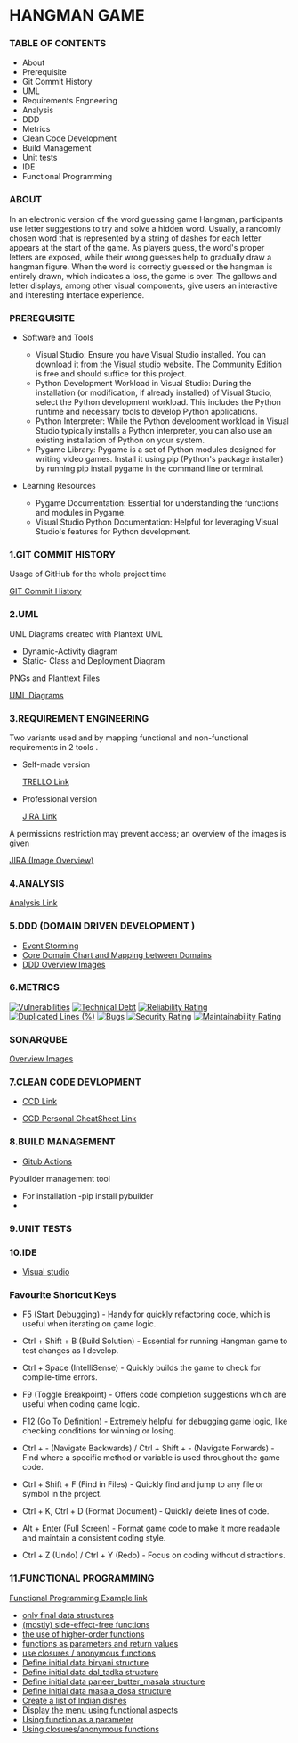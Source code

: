 # HANGMAN GAME
### TABLE OF CONTENTS 
- About
- Prerequisite
- Git Commit History
- UML
- Requirements Engneering
- Analysis
- DDD
- Metrics
- Clean Code Development
- Build Management
- Unit tests
- IDE
- Functional Programming
  
### ABOUT
In an electronic version of the word guessing game Hangman, participants use letter suggestions to try and solve a hidden word. Usually, a randomly chosen word that is represented by a string of dashes for each letter appears at the start of the game. As players guess, the word's proper letters are exposed, while their wrong guesses help to gradually draw a hangman figure. When the word is correctly guessed or the hangman is entirely drawn, which indicates a loss, the game is over. The gallows and letter displays, among other visual components, give users an interactive and interesting interface experience.

### PREREQUISITE
- Software and Tools
   - Visual Studio: Ensure you have Visual Studio installed. You can download it from the [Visual studio](https://visualstudio.microsoft.com/) website.
     The Community Edition is free and should suffice for this project.
   - Python Development Workload in Visual Studio: During the installation (or modification, if already installed) of Visual Studio,
     select the Python development workload. This includes the Python runtime and necessary tools to develop Python applications.
   - Python Interpreter: While the Python development workload in Visual Studio typically installs a Python interpreter,
      you can also use an existing installation of Python on your system.
   - Pygame Library: Pygame is a set of Python modules designed for writing video games. Install it using pip (Python's package installer)
     by running pip install pygame in the command line or terminal.
     
- Learning Resources
  - Pygame Documentation: Essential for understanding the functions and modules in Pygame.
  - Visual Studio Python Documentation: Helpful for leveraging Visual Studio's features for Python development.
    
### 1.GIT COMMIT HISTORY
Usage of GitHub for the whole project time

[GIT Commit History](https://github.com/Ninitharam/Ninitharam/commits/91513ffed749415ea4d3a1662572b54d90d0fdd1)

### 2.UML
UML Diagrams created with Plantext UML

+ Dynamic-Activity diagram
+ Static- Class and Deployment Diagram

PNGs and Planttext Files

[UML Diagrams](https://github.com/Ninitharam/Ninitharam/tree/origin/UML%20Diagrams%20Link)

### 3.REQUIREMENT ENGINEERING
Two variants used and by mapping functional and non-functional requirements in 2 tools .

- Self-made version
    
  [TRELLO Link](https://trello.com/b/7pobofqu/hangman-game)
  
- Professional version 
  
  [JIRA Link](https://softwaredevelopmentproject.atlassian.net/jira/software/projects/HG/boards/3)

 A permissions restriction may prevent access; an overview of the images is given

 [JIRA (Image Overview)](https://github.com/Ninitharam/Ninitharam/tree/origin/JIRA)

 
### 4.ANALYSIS

 [Analysis Link](https://github.com/Ninitharam/Ninitharam/tree/origin/Analysis)
 
### 5.DDD (DOMAIN DRIVEN DEVELOPMENT )

- [Event Storming ](https://miro.com/app/board/uXjVN3vYjKk=/?share_link_id=537377883470)
- [Core Domain Chart and Mapping between Domains](https://github.com/Ninitharam/Ninitharam/assets/148867057/d6452691-2243-4485-8107-e88badaddf5e)
- [DDD Overview Images](https://github.com/Ninitharam/Ninitharam/tree/origin/DDD)

### 6.METRICS
[![Vulnerabilities](https://sonarcloud.io/api/project_badges/measure?project=Ninitharam_Ninitharam&metric=vulnerabilities)](https://sonarcloud.io/summary/new_code?id=Ninitharam_Ninitharam)
[![Technical Debt](https://sonarcloud.io/api/project_badges/measure?project=Ninitharam_Ninitharam&metric=sqale_index)](https://sonarcloud.io/summary/new_code?id=Ninitharam_Ninitharam)
[![Reliability Rating](https://sonarcloud.io/api/project_badges/measure?project=Ninitharam_Ninitharam&metric=reliability_rating)](https://sonarcloud.io/summary/new_code?id=Ninitharam_Ninitharam)
[![Duplicated Lines (%)](https://sonarcloud.io/api/project_badges/measure?project=Ninitharam_Ninitharam&metric=duplicated_lines_density)](https://sonarcloud.io/summary/new_code?id=Ninitharam_Ninitharam)
[![Bugs](https://sonarcloud.io/api/project_badges/measure?project=Ninitharam_Ninitharam&metric=bugs)](https://sonarcloud.io/summary/new_code?id=Ninitharam_Ninitharam)
[![Security Rating](https://sonarcloud.io/api/project_badges/measure?project=Ninitharam_Ninitharam&metric=security_rating)](https://sonarcloud.io/summary/new_code?id=Ninitharam_Ninitharam)
[![Maintainability Rating](https://sonarcloud.io/api/project_badges/measure?project=Ninitharam_Ninitharam&metric=sqale_rating)](https://sonarcloud.io/summary/new_code?id=Ninitharam_Ninitharam)

### SONARQUBE
[Overview Images](https://github.com/Ninitharam/Ninitharam/tree/origin/SonarCubeMetrics)

### 7.CLEAN CODE DEVLOPMENT

+ [CCD Link](https://github.com/Ninitharam/Ninitharam/blob/origin/CCD/CCD.pdf)

+ [CCD Personal CheatSheet Link](https://github.com/Ninitharam/Ninitharam/blob/origin/CCD/CCD%20CheatSheet.pdf)


### 8.BUILD MANAGEMENT

+ [Gitub Actions](https://github.com/Ninitharam/Ninitharam/tree/origin/github/workflows)

Pybuilder management tool 
  + For installation -pip install pybuilder
+ 

### 9.UNIT TESTS
### 10.IDE 
+ [Visual studio](https://visualstudio.microsoft.com/) 
  
### Favourite Shortcut Keys

+ F5 (Start Debugging) - Handy for quickly refactoring code, which is useful when iterating on game logic.

+ Ctrl + Shift + B (Build Solution) - Essential for running  Hangman game to test changes as I develop.

+ Ctrl + Space (IntelliSense) - Quickly builds the game to check for compile-time errors.

+ F9 (Toggle Breakpoint) - Offers code completion suggestions which are useful when coding game logic.

+ F12 (Go To Definition) - Extremely helpful for debugging game logic, like checking conditions for winning or losing.

+ Ctrl + - (Navigate Backwards) / Ctrl + Shift + - (Navigate Forwards) - Find where a specific method or variable is used throughout the game code.

+ Ctrl + Shift + F (Find in Files) - Quickly find and jump to any file or symbol in the project.

+ Ctrl + K, Ctrl + D (Format Document) - Quickly delete lines of code.

+ Alt + Enter (Full Screen) - Format game code to make it more readable and maintain a consistent coding style.

+ Ctrl + Z (Undo) / Ctrl + Y (Redo) - Focus on coding without distractions.

### 11.FUNCTIONAL PROGRAMMING

[Functional Programming Example link](https://github.com/Ninitharam/Ninitharam/tree/origin/FunctionalProgramming)

- [only final data structures](https://github.com/Ninitharam/Ninitharam/blob/e9476578f5cc6522f25c0d7ade74151d5c090b6e/FunctionalProgramming/IndianCuisine.py#L5)
- [(mostly) side-effect-free functions](https://github.com/Ninitharam/Ninitharam/blob/db1bf0a1c46783790c16f9e5285f4f5a1790b827/FunctionalProgramming/IndianCuisine.py#L17)
- [the use of higher-order functions](https://github.com/Ninitharam/Ninitharam/blob/db1bf0a1c46783790c16f9e5285f4f5a1790b827/FunctionalProgramming/IndianCuisine.py#L22)
- [functions as parameters and return values](https://github.com/Ninitharam/Ninitharam/blob/db1bf0a1c46783790c16f9e5285f4f5a1790b827/FunctionalProgramming/IndianCuisine.py#L30) 
- [use closures / anonymous functions](https://github.com/Ninitharam/Ninitharam/blob/db1bf0a1c46783790c16f9e5285f4f5a1790b827/FunctionalProgramming/IndianCuisine.py#L35)
- [Define initial data biryani structure](https://github.com/Ninitharam/Ninitharam/blob/db1bf0a1c46783790c16f9e5285f4f5a1790b827/FunctionalProgramming/IndianCuisine.py#L40)
- [Define initial data dal_tadka structure](https://github.com/Ninitharam/Ninitharam/blob/db1bf0a1c46783790c16f9e5285f4f5a1790b827/FunctionalProgramming/IndianCuisine.py#L41)
- [Define initial data paneer_butter_masala structure](https://github.com/Ninitharam/Ninitharam/blob/db1bf0a1c46783790c16f9e5285f4f5a1790b827/FunctionalProgramming/IndianCuisine.py#L42)
- [Define initial data masala_dosa structure](https://github.com/Ninitharam/Ninitharam/blob/db1bf0a1c46783790c16f9e5285f4f5a1790b827/FunctionalProgramming/IndianCuisine.py#L43)
- [ Create a list of Indian dishes](https://github.com/Ninitharam/Ninitharam/blob/db1bf0a1c46783790c16f9e5285f4f5a1790b827/FunctionalProgramming/IndianCuisine.py#L47)
- [Display the menu using functional aspects](https://github.com/Ninitharam/Ninitharam/blob/db1bf0a1c46783790c16f9e5285f4f5a1790b827/FunctionalProgramming/IndianCuisine.py#L5)
- [Using function as a parameter](https://github.com/Ninitharam/Ninitharam/blob/db1bf0a1c46783790c16f9e5285f4f5a1790b827/FunctionalProgramming/IndianCuisine.py#L55)
- [Using closures/anonymous functions](https://github.com/Ninitharam/Ninitharam/blob/db1bf0a1c46783790c16f9e5285f4f5a1790b827/FunctionalProgramming/IndianCuisine.py#L60)

